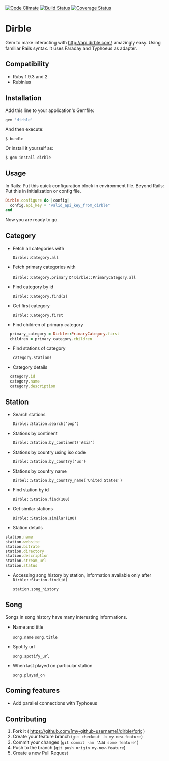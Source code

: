 [![Code Climate](https://codeclimate.com/github/Lackoftactics/dirble/badges/gpa.svg)](https://codeclimate.com/github/Lackoftactics/dirble)
[![Build Status](https://travis-ci.org/Lackoftactics/dirble.svg?branch=master)](https://travis-ci.org/Lackoftactics/dirble)
[![Coverage Status](https://coveralls.io/repos/Lackoftactics/dirble/badge.png?branch=master)](https://coveralls.io/r/Lackoftactics/dirble?branch=master)
# Dirble

Gem to make interacting with http://api.dirble.com/ amazingly easy.
Using familiar Rails syntax. It uses Faraday and Typhoeus as adapter.

## Compatibility

* Ruby 1.9.3 and 2
* Rubinius

## Installation

Add this line to your application's Gemfile:

```ruby
gem 'dirble'
```

And then execute:

    $ bundle

Or install it yourself as:

    $ gem install dirble

## Usage

In Rails: Put this quick configuration block in environment file.
Beyond Rails: Put this in initialization or config file.
```ruby
Dirble.configure do |config|
  config.api_key = "valid_api_key_from_dirble"
end
```
Now you are ready to go.
## Category
* Fetch all categories with

  `Dirble::Category.all`

* Fetch primary categories with

  `Dirble::Category.primary` or
  `Dirble::PrimaryCategory.all`

* Find category by id

  `Dirble::Category.find(2)`

* Get first category

  `Dirble::Category.first`

* Find children of primary category

```ruby
  primary_category = Dirble::PrimaryCategory.first
  children = primary_category.children
```

* Find stations of category

  `category.stations`

* Category details

```ruby
  category.id
  category.name
  category.description
```

## Station

* Search stations

  `Dirble::Station.search('pop')`

* Stations by continent

  `Dirble::Station.by_continent('Asia')`

* Stations by country using iso code

  `Dirble::Station.by_country('us')`

* Stations by country name

  `Dirbel::Station.by_country_name('United States')`

* Find station by id

  `Dirble::Station.find(100)`

* Get similar stations

  `Dirble::Station.similar(100)`

* Station details

```ruby
station.name
station.website
station.bitrate
station.directory
station.description
station.stream_url
station.status
```
* Accessing song history by station, information available only after
  `Dirble::Station.find(id)`

  `station.song_history`

## Song

Songs in song history have many interesting informations.

* Name and title

  `song.name`
  `song.title`

* Spotify url

  `song.spotify_url`

* When last played on particular station

  `song.played_on`

## Coming features

* Add parallel connections with Typhoeus

## Contributing

1. Fork it ( https://github.com/[my-github-username]/dirble/fork )
2. Create your feature branch (`git checkout -b my-new-feature`)
3. Commit your changes (`git commit -am 'Add some feature'`)
4. Push to the branch (`git push origin my-new-feature`)
5. Create a new Pull Request
